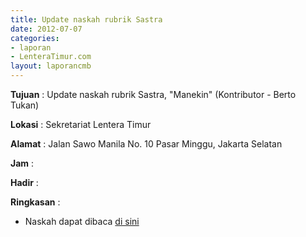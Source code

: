 ```yaml
---
title: Update naskah rubrik Sastra
date: 2012-07-07
categories:
- laporan
- LenteraTimur.com
layout: laporancmb
---
```



**Tujuan** : Update naskah rubrik Sastra, "Manekin" (Kontributor - Berto Tukan)

**Lokasi** : Sekretariat Lentera Timur 

**Alamat** : Jalan Sawo Manila No. 10 Pasar Minggu, Jakarta Selatan

**Jam** : 

**Hadir** :  


**Ringkasan** : 
* Naskah dapat dibaca [di sini](http://www.lenteratimur.com/2012/07/manekin/)
